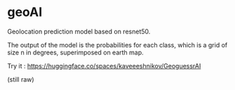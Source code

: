 # geoAI
Geolocation prediction model based on resnet50.

The output of the model is the probabilities for each class, which is a grid of size n in degrees, superimposed on earth map.

Try it : https://huggingface.co/spaces/kaveeeshnikov/GeoguessrAI

(still raw)
